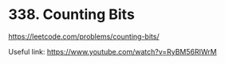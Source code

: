 # 338. Counting Bits

https://leetcode.com/problems/counting-bits/

Useful link: https://www.youtube.com/watch?v=RyBM56RIWrM